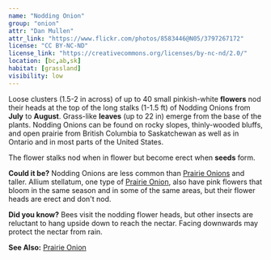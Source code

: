 ```yaml
---
name: "Nodding Onion"
group: "onion"
attr: "Dan Mullen"
attr_link: "https://www.flickr.com/photos/8583446@N05/3797267172"
license: "CC BY-NC-ND"
license_link: "https://creativecommons.org/licenses/by-nc-nd/2.0/"
location: [bc,ab,sk]
habitat: [grassland]
visibility: low
---
```

Loose clusters (1.5-2 in across) of up to 40 small pinkish-white **flowers** nod their heads at the top of the long stalks (1-1.5 ft) of Nodding Onions from **July** to **August**. Grass-like **leaves** (up to 22 in) emerge from the base of the plants. Nodding Onions can be found on rocky slopes, thinly-wooded bluffs, and open prairie from British Columbia to Saskatchewan as well as in Ontario and in most parts of the United States.

The flower stalks nod when in flower but become erect when **seeds** form.

**Could it be?** Nodding Onions are less common than [Prairie Onions](/plants/praonion/) and taller. Allium stellatum, one type of [Prairie Onion](/plants/praonion/), also have pink flowers that bloom in the same season and in some of the same areas, but their flower heads are erect and don't nod.


**Did you know?** Bees visit the nodding flower heads, but other insects are reluctant to hang upside down to reach the nectar. Facing downwards may protect the nectar from rain.

<!-- generated, do not edit -->
**See Also:**
[Prairie Onion](/plants/praonion/)
